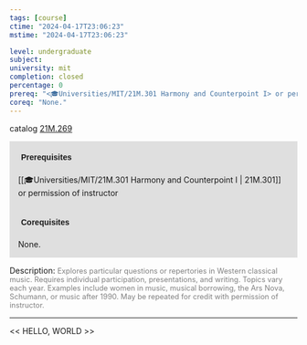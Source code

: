 ```yaml
---
tags: [course]
ctime: "2024-04-17T23:06:23"
mstime: "2024-04-17T23:06:23"

level: undergraduate
subject: 
university: mit
completion: closed
percentage: 0
prereq: "<🎓Universities/MIT/21M.301 Harmony and Counterpoint I> or permission of instructor"
coreq: "None."
---
```


catalog [21M.269](http://student.mit.edu/catalog/m21Ma.html#21M.269)

<span style="display: block; padding: 15px; background-color: rgb(100, 100, 100, 0.2);"><font id="m_prereq2517_0" style="display: block; font-family: Arial, sans-serif; font-weight: bold; padding: 5px">Prerequisites</font><br><span id="prereq2517_0">[[🎓Universities/MIT/21M.301 Harmony and Counterpoint I | 21M.301]] or permission of instructor</span></span>
<span style="display: block; padding: 15px; background-color: rgb(100, 100, 100, 0.2);"><font id="m_coreq2517_0" style="display: block; font-family: Arial, sans-serif; font-weight: bold; padding: 5px">Corequisites</font><br><span id="coreq2517_0">None.</span></span>

<font style="">Description:</font>
<font style="color: grey; font-size: 0.8rem;">Explores particular questions or repertories in Western classical music. Requires individual participation, presentations, and writing. Topics vary each year. Examples include women in music, musical borrowing, the Ars Nova, Schumann, or music after 1990. May be repeated for credit with permission of instructor.</font>



---

<< HELLO, WORLD >>

